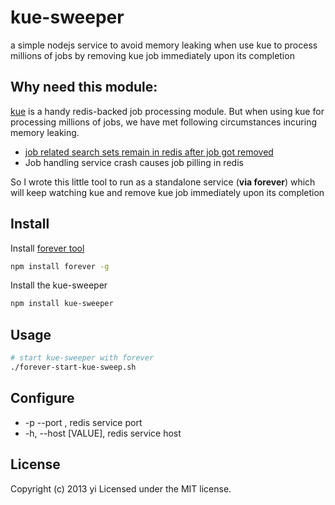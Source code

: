 # kue-sweeper
a simple nodejs service to avoid memory leaking when use kue to process millions of jobs by removing kue job immediately upon its completion

## Why need this module:
[kue](https://npmjs.org/package/kue) is a handy redis-backed job processing module. But when using kue for processing millions of jobs, we have met following circumstances incuring memory leaking.

 * [job related search sets remain in redis after job got removed](https://github.com/learnboost/kue/issues/94)
 * Job handling service crash causes job pilling in redis

So I wrote this little tool to run as a standalone service (**via forever**) which will keep watching kue and remove kue job immediately upon its completion

## Install

Install [forever tool](https://npmjs.org/package/forever)
```bash
npm install forever -g
```

Install the kue-sweeper
```bash
npm install kue-sweeper
```

## Usage

```bash
# start kue-sweeper with forever
./forever-start-kue-sweep.sh
```


## Configure

 * -p --port <n>, redis service port
 * -h, --host [VALUE], redis service host

## License
Copyright (c) 2013 yi
Licensed under the MIT license.
